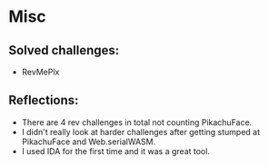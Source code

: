 # Misc

## Solved challenges:

- RevMePlx

## Reflections:

- There are 4 rev challenges in total not counting PikachuFace.
- I didn't really look at harder challenges after getting stumped at PikachuFace and Web.serialWASM.
- I used IDA for the first time and it was a great tool.
